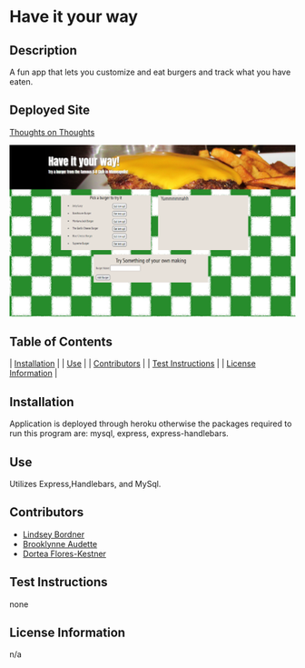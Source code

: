 # Have it your way

## Description
A fun app that lets you customize and eat burgers and track what you have eaten.

## Deployed Site
[Thoughts on Thoughts](https://have-it-your-way.herokuapp.com/)

![walkthrough](./public/assets/images/index.png)

## Table of Contents
  
| [Installation](#installation) |
| [Use](#use) |
| [Contributors](#contributors) |
| [Test Instructions](#test-instructions) |
| [License Information](#license-information) |
    
## Installation
Application is deployed through heroku otherwise the packages required to run this program are: mysql, express, express-handlebars.
  
## Use
Utilizes Express,Handlebars, and MySql.
  
## Contributors
- [Lindsey Bordner](https://github.com/LindseyM20)
- [Brooklynne Audette](https://github.com/B-Audette)
- [Dortea Flores-Kestner](https://github.com/dfkestner)
  
## Test Instructions
none
  
## License Information
n/a
